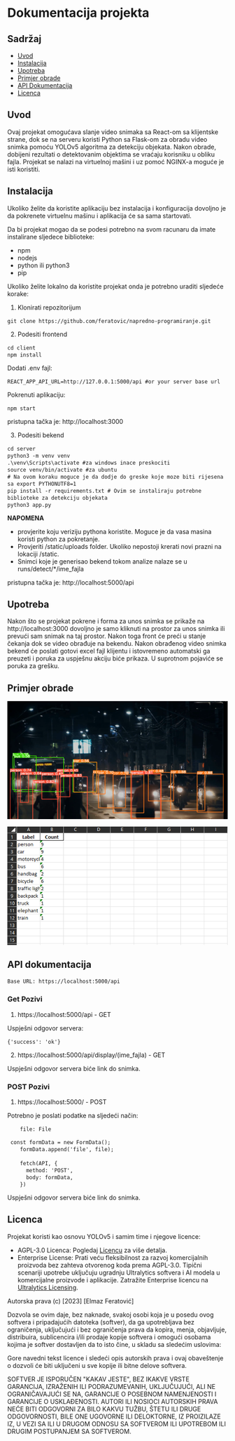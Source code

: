 # Dokumentacija projekta

## Sadržaj

- [Uvod](#uvod)
- [Instalacija](#instalacija)
- [Upotreba](#upotreba)
- [Primjer obrade](#primjer-obade)
- [API Dokumentacija](#api-dokumentacija)
- [Licenca](#licenca)

## Uvod

Ovaj projekat omogućava slanje video snimaka sa React-om sa klijentske strane, dok se na serveru koristi Python sa Flask-om za obradu video snimka pomoću YOLOv5 algoritma za detekciju objekata. Nakon obrade, dobijeni rezultati o detektovanim objektima se vraćaju korisniku u obliku fajla. Projekat se nalazi na virtuelnoj mašini i uz pomoć NGINX-a moguće je isti koristiti.

## Instalacija

Ukoliko želite da koristite aplikaciju bez instalacija i konfiguracija dovoljno je da pokrenete virtuelnu mašinu i aplikacija će sa sama startovati.

Da bi projekat mogao da se podesi potrebno na svom racunaru da imate instalirane sljedece biblioteke:

- npm
- nodejs
- python ili python3
- pip

Ukoliko želite lokalno da koristite projekat onda je potrebno uraditi sljedeće korake:

1. Klonirati repozitorijum

```
git clone https://github.com/feratovic/napredno-programiranje.git
```

2. Podesiti frontend

```
cd client
npm install
```

Dodati .env fajl:

```
REACT_APP_API_URL=http://127.0.0.1:5000/api #or your server base url
```

Pokrenuti aplikaciju:

```
npm start
```

pristupna tačka je: http://localhost:3000

3. Podesiti bekend

```
cd server
python3 -m venv venv
.\venv\Scripts\activate #za windows inace preskociti
source venv/bin/activate #za ubuntu
# Na ovom koraku moguce je da dodje do greske koje moze biti rijesena sa export PYTHONUTF8=1
pip install -r requirements.txt # Ovim se instaliraju potrebne biblioteke za detekciju objekata
python3 app.py
```

**NAPOMENA**

- provjerite koju veriziju pythona koristite. Moguce je da vasa masina koristi python za pokretanje.
- Provjeriti /static/uploads folder. Ukoliko nepostoji krerati novi prazni na lokaciji /static.
- Snimci koje je generisao bekend tokom analize nalaze se u runs/detect/\*/ime_fajla

pristupna tačka je: http://localhost:5000/api

## Upotreba

Nakon što se projekat pokrene i forma za unos snimka se prikaže na http://localhost:3000 dovoljno je samo kliknuti na prostor za unos snimka ili prevući sam snimak na taj prostor. Nakon toga front će preći u stanje čekanja dok se video obrađuje na bekendu. Nakon obrađenog video snimka bekend će poslati gotovi excel fajl klijentu i istovremeno automatski ga preuzeti i poruka za uspješnu akciju biće prikaza. U suprotnom pojaviće se poruka za grešku.

## Primjer obrade

![Obrada snimka](https://raw.githubusercontent.com/feratovic/napredno-programiranje/main/example.png)

![Podaci sa snimka](https://raw.githubusercontent.com/feratovic/napredno-programiranje/main/example2.png)

## API dokumentacija

```
Base URL: https://localhost:5000/api
```

### Get Pozivi

1. https://localhost:5000/api - GET

Uspješni odgovor servera:

```
{'success': 'ok'}
```

2. https://localhost:5000/api/display/(ime_fajla) - GET

Uspješni odgovor servera biće link do snimka.

### POST Pozivi

1. https://localhost:5000/ - POST

Potrebno je poslati podatke na sljedeći način:

```
    file: File
```

```
 const formData = new FormData();
    formData.append('file', file);

    fetch(API, {
      method: 'POST',
      body: formData,
    })
```

Uspješni odgovor servera biće link do snimka.

## Licenca

Projekat koristi kao osnovu YOLOv5 i samim time i njegove licence:

- AGPL-3.0 Licenca: Pogledaj [Licencu](https://github.com/ultralytics/yolov5/blob/master/LICENSE) za više detalja.
- Enterprise License: Prati veću fleksibilnost za razvoj komercijalnih proizvoda bez zahteva otvorenog koda prema AGPL-3.0. Tipični scenariji upotrebe uključuju ugradnju Ultralytics softvera i AI modela u komercijalne proizvode i aplikacije. Zatražite Enterprise licencu na [Ultralytics Licensing](https://ultralytics.com/license).

Autorska prava (c) [2023] [Elmaz Feratović]

Dozvola se ovim daje, bez naknade, svakoj osobi koja je u posedu ovog softvera i pripadajućih datoteka (softver), da ga upotrebljava bez ograničenja, uključujući i bez ograničenja prava da kopira, menja, objavljuje, distribuira, sublicencira i/ili prodaje kopije softvera i omogući osobama kojima je softver dostavljen da to isto čine, u skladu sa sledećim uslovima:

Gore navedni tekst licence i sledeći opis autorskih prava i ovaj obaveštenje o dozvoli će biti uključeni u sve kopije ili bitne delove softvera.

SOFTVER JE ISPORUČEN "KAKAV JESTE", BEZ IKAKVE VRSTE GARANCIJA, IZRAŽENIH ILI PODRAZUMEVANIH, UKLJUČUJUĆI, ALI NE OGRANIČAVAJUĆI SE NA, GARANCIJE O POSEBNOM NAMENJENOSTI I GARANCIJE O USKLAĐENOSTI. AUTORI ILI NOSIOCI AUTORSKIH PRAVA NEĆE BITI ODGOVORNI ZA BILO KAKVU TUŽBU, ŠTETU ILI DRUGE ODGOVORNOSTI, BILE ONE UGOVORNE ILI DELOKTORNE, IZ PROIZILAZE IZ, U VEZI SA ILI U DRUGOM ODNOSU SA SOFTVEROM ILI UPOTREBOM ILI DRUGIM POSTUPANJEM SA SOFTVEROM.
